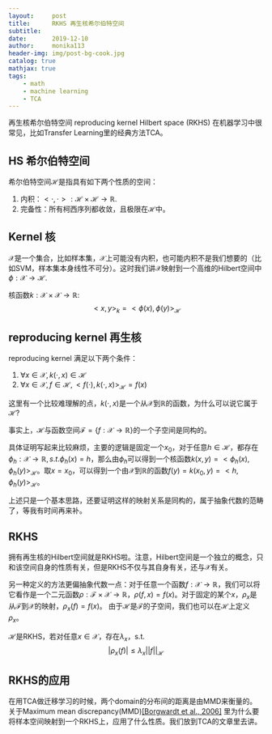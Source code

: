```yaml
---
layout:     post
title:      RKHS 再生核希尔伯特空间
subtitle:   
date:       2019-12-10
author:     monika113
header-img: img/post-bg-cook.jpg
catalog: true
mathjax: true
tags:
    - math
    - machine learning
    - TCA
---
```


再生核希尔伯特空间 reproducing kernel Hilbert space (RKHS) 在机器学习中很常见，比如Transfer Learning里的经典方法TCA。

## HS 希尔伯特空间
希尔伯特空间$\mathcal{H}$是指具有如下两个性质的空间：
1. 内积：$<\cdot,\cdot>: \mathcal{H}\times\mathcal{H}\rightarrow \mathbb{R}$.
2. 完备性：所有柯西序列都收敛，且极限在$\mathcal{H}$中。

## Kernel 核
$\mathcal{X}$是一个集合，比如样本集，$\mathcal{X}$上可能没有内积，也可能内积不是我们想要的（比如SVM，样本集本身线性不可分）。这时我们讲$\mathcal{X}$映射到一个高维的Hilbert空间中$\phi:\mathcal{X}\rightarrow \mathcal{H}$.

核函数$k: \mathcal{X}\times \mathcal{X} \rightarrow \mathbb{R}$:
$$
<x,y>_k = <\phi(x),\phi(y)>_\mathcal{H}
$$

## reproducing kernel 再生核
reproducing kernel 满足以下两个条件：
1. $\forall x\in \mathcal{X},k(\cdot, x)\in\mathcal{H}$
2. $\forall x\in \mathcal{X},f\in \mathcal{H}, <f(\cdot),k(\cdot,x)>_\mathcal{H}=f(x)$

这里有一个比较难理解的点，$k(\cdot,x)$是一个从$\mathcal{X}$到$\mathbb{R}$的函数，为什么可以说它属于$\mathcal{H}$?

事实上，$\mathcal{H}$与函数空间$\mathcal{F}=\{f:\mathcal{X}\rightarrow \mathbb{R}\}$的一个子空间是同构的。

具体证明写起来比较麻烦，主要的逻辑是固定一个$x_{0}$，对于任意$h\in\mathcal{H}$，都存在$\phi_h:\mathcal{X}\rightarrow \mathbb{R},s.t.\phi_h(x)=h$，那么由$\phi_h$可以得到一个核函数$k(x,y) = <\phi_h(x),\phi_h(y)>_\mathcal{H}$。取$x=x_{0}$，可以得到一个由$\mathcal{X}$到$\mathbb{R}$的函数$f(y)=k(x_0,y)=<h,\phi_h(y)>_\mathcal{H}$。

上述只是一个基本思路，还要证明这样的映射关系是同构的，属于抽象代数的范畴了，等我有时间再来补。

## RKHS
拥有再生核的Hilbert空间就是RKHS啦。注意，Hilbert空间是一个独立的概念，只和该空间自身的性质有关，但是RKHS不仅与其自身有关，还与$\mathcal{X}$有关。

另一种定义的方法更偏抽象代数一点：对于任意一个函数$f:\mathcal{X}\rightarrow \mathbb{R}$，我们可以将它看作是一个二元函数$\rho:\mathcal{F}\times\mathcal{X}\rightarrow \mathbb{R}$，$\rho(f,x)=f(x)$。对于固定的某个$x$，$\rho_x$是从$\mathcal{F}$到$\mathcal{X}$的映射，$\rho_x(f) =f(x)$。
由于$\mathcal{H}$是$\mathcal{F}$的子空间，我们也可以在$\mathcal{H}$上定义$\rho_x$。

$\mathcal{H}$是RKHS，若对任意$x\in\mathcal{X}$，存在$\lambda_x$，s.t.
$$
|\rho_x(f)|\leq\lambda_x||f||_\mathcal{H}
$$


## RKHS的应用

在用TCA做迁移学习的时候，两个domain的分布间的距离是由MMD来衡量的。关于Maximum mean discrepancy(MMD)[[Borgwardt et al., 2006]](https://doi.org/10.1093/bioinformatics/btl242) 里为什么要将样本空间映射到一个RKHS上，应用了什么性质。我们放到TCA的文章里去讲。